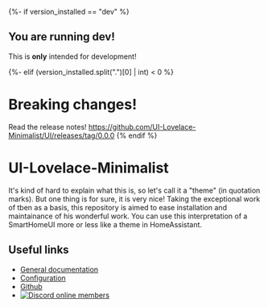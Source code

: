 {%- if version_installed == "dev" %}

## You are running dev!

This is **only** intended for development!

{%- elif (version_installed.split(".")[0] | int) < 0 %}

# Breaking changes!

Read the release notes!
https://github.com/UI-Lovelace-Minimalist/UI/releases/tag/0.0.0
{% endif %}

# UI-Lovelace-Minimalist

It's kind of hard to explain what this is, so let's call it a "theme" (in quotation marks). But one thing is for sure, it is very nice! Taking the exceptional work of tben as a basis, this repository is aimed to ease installation and maintainance of his wonderful work. You can use this interpretation of a SmartHomeUI more or less like a theme in HomeAssistant.

## Useful links

- [General documentation](https://ui-lovelace-minimalist.netlify.app/)
- [Configuration](https://ui-lovelace-minimalist.netlify.app/)
- [Github](https://github.com/UI-Lovelace-Minimalist/UI)
- [![Discord online members](https://badgen.net/discord/online-members/TPXg9b7GfR)](https://discord.gg/TPXg9b7GfR)
